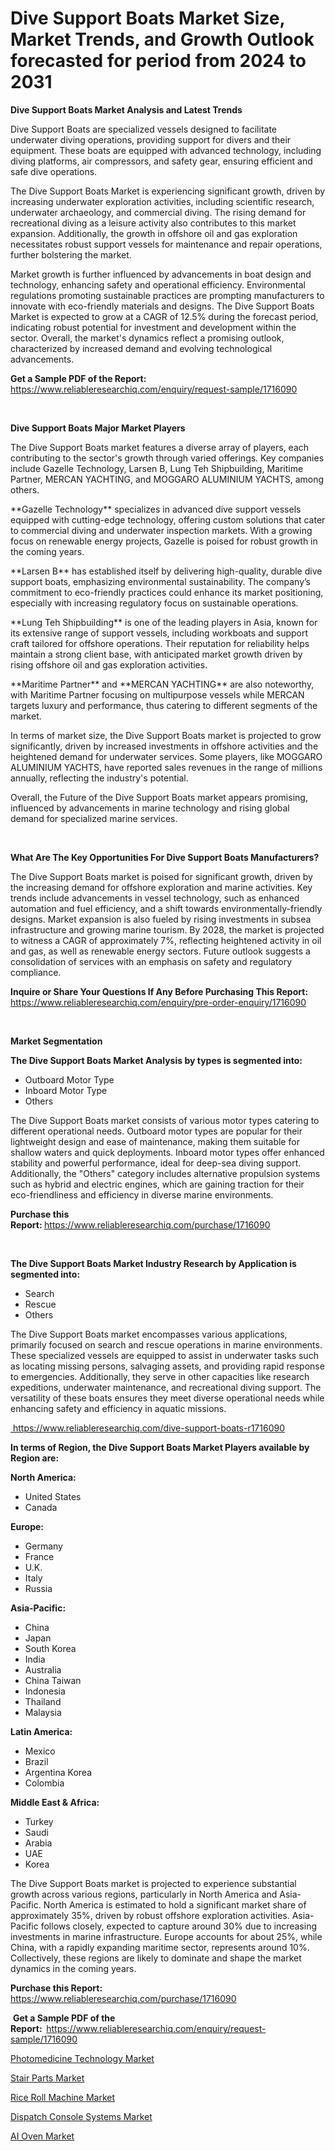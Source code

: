 <p><h1>Dive Support Boats Market Size, Market Trends, and Growth Outlook forecasted for period from 2024 to 2031</h1></p><p><strong>Dive Support Boats Market Analysis and Latest Trends</strong></p>
<p><p>Dive Support Boats are specialized vessels designed to facilitate underwater diving operations, providing support for divers and their equipment. These boats are equipped with advanced technology, including diving platforms, air compressors, and safety gear, ensuring efficient and safe dive operations. </p><p>The Dive Support Boats Market is experiencing significant growth, driven by increasing underwater exploration activities, including scientific research, underwater archaeology, and commercial diving. The rising demand for recreational diving as a leisure activity also contributes to this market expansion. Additionally, the growth in offshore oil and gas exploration necessitates robust support vessels for maintenance and repair operations, further bolstering the market.</p><p>Market growth is further influenced by advancements in boat design and technology, enhancing safety and operational efficiency. Environmental regulations promoting sustainable practices are prompting manufacturers to innovate with eco-friendly materials and designs. The Dive Support Boats Market is expected to grow at a CAGR of 12.5% during the forecast period, indicating robust potential for investment and development within the sector. Overall, the market's dynamics reflect a promising outlook, characterized by increased demand and evolving technological advancements.</p></p>
<p><strong>Get a Sample PDF of the Report:&nbsp;</strong> <a href="https://www.reliableresearchiq.com/enquiry/request-sample/1716090?utm_campaign=1106&utm_medium=2&utm_source=Github&utm_content=ia&utm_term=23102024&utm_id=dive-support-boats">https://www.reliableresearchiq.com/enquiry/request-sample/1716090</a></p>
<p>&nbsp;</p>
<p><strong>Dive Support Boats Major Market Players</strong></p>
<p><p>The Dive Support Boats market features a diverse array of players, each contributing to the sector's growth through varied offerings. Key companies include Gazelle Technology, Larsen B, Lung Teh Shipbuilding, Maritime Partner, MERCAN YACHTING, and MOGGARO ALUMINIUM YACHTS, among others.</p><p>**Gazelle Technology** specializes in advanced dive support vessels equipped with cutting-edge technology, offering custom solutions that cater to commercial diving and underwater inspection markets. With a growing focus on renewable energy projects, Gazelle is poised for robust growth in the coming years.</p><p>**Larsen B** has established itself by delivering high-quality, durable dive support boats, emphasizing environmental sustainability. The company’s commitment to eco-friendly practices could enhance its market positioning, especially with increasing regulatory focus on sustainable operations.</p><p>**Lung Teh Shipbuilding** is one of the leading players in Asia, known for its extensive range of support vessels, including workboats and support craft tailored for offshore operations. Their reputation for reliability helps maintain a strong client base, with anticipated market growth driven by rising offshore oil and gas exploration activities.</p><p>**Maritime Partner** and **MERCAN YACHTING** are also noteworthy, with Maritime Partner focusing on multipurpose vessels while MERCAN targets luxury and performance, thus catering to different segments of the market.</p><p>In terms of market size, the Dive Support Boats market is projected to grow significantly, driven by increased investments in offshore activities and the heightened demand for underwater services. Some players, like MOGGARO ALUMINIUM YACHTS, have reported sales revenues in the range of millions annually, reflecting the industry's potential.</p><p>Overall, the Future of the Dive Support Boats market appears promising, influenced by advancements in marine technology and rising global demand for specialized marine services.</p></p>
<p>&nbsp;</p>
<p><strong>What Are The Key Opportunities For Dive Support Boats Manufacturers?</strong></p>
<p><p>The Dive Support Boats market is poised for significant growth, driven by the increasing demand for offshore exploration and marine activities. Key trends include advancements in vessel technology, such as enhanced automation and fuel efficiency, and a shift towards environmentally-friendly designs. Market expansion is also fueled by rising investments in subsea infrastructure and growing marine tourism. By 2028, the market is projected to witness a CAGR of approximately 7%, reflecting heightened activity in oil and gas, as well as renewable energy sectors. Future outlook suggests a consolidation of services with an emphasis on safety and regulatory compliance.</p></p>
<p><strong>Inquire or Share Your Questions If Any Before Purchasing This Report:</strong> <a href="https://www.reliableresearchiq.com/enquiry/pre-order-enquiry/1716090?utm_campaign=1106&utm_medium=2&utm_source=Github&utm_content=ia&utm_term=23102024&utm_id=dive-support-boats">https://www.reliableresearchiq.com/enquiry/pre-order-enquiry/1716090</a></p>
<p>&nbsp;</p>
<p><strong>Market Segmentation</strong></p>
<p><strong>The Dive Support Boats Market Analysis by types is segmented into:</strong></p>
<p><ul><li>Outboard Motor Type</li><li>Inboard Motor Type</li><li>Others</li></ul></p>
<p><p>The Dive Support Boats market consists of various motor types catering to different operational needs. Outboard motor types are popular for their lightweight design and ease of maintenance, making them suitable for shallow waters and quick deployments. Inboard motor types offer enhanced stability and powerful performance, ideal for deep-sea diving support. Additionally, the "Others" category includes alternative propulsion systems such as hybrid and electric engines, which are gaining traction for their eco-friendliness and efficiency in diverse marine environments.</p></p>
<p><strong>Purchase this Report:&nbsp;</strong><a href="https://www.reliableresearchiq.com/purchase/1716090?utm_campaign=1106&utm_medium=2&utm_source=Github&utm_content=ia&utm_term=23102024&utm_id=dive-support-boats">https://www.reliableresearchiq.com/purchase/1716090</a></p>
<p>&nbsp;</p>
<p><strong>The Dive Support Boats Market Industry Research by Application is segmented into:</strong></p>
<p><ul><li>Search</li><li>Rescue</li><li>Others</li></ul></p>
<p><p>The Dive Support Boats market encompasses various applications, primarily focused on search and rescue operations in marine environments. These specialized vessels are equipped to assist in underwater tasks such as locating missing persons, salvaging assets, and providing rapid response to emergencies. Additionally, they serve in other capacities like research expeditions, underwater maintenance, and recreational diving support. The versatility of these boats ensures they meet diverse operational needs while enhancing safety and efficiency in aquatic missions.</p></p>
<p><a href="https://www.reliableresearchiq.com/dive-support-boats-r1716090?utm_campaign=1106&utm_medium=2&utm_source=Github&utm_content=ia&utm_term=23102024&utm_id=dive-support-boats">&nbsp;https://www.reliableresearchiq.com/dive-support-boats-r1716090</a></p>
<p><strong>In terms of Region, the Dive Support Boats Market Players available by Region are:</strong></p>
<p>
    <p> <strong> North America: </strong>
        <ul>
            <li>United States</li>
            <li>Canada</li>
        </ul>
        </p> 
    <p> <strong> Europe: </strong>
        <ul>
            <li>Germany</li>
            <li>France</li>
            <li>U.K.</li>
            <li>Italy</li>
            <li>Russia</li>
        </ul>
        </p> 
    <p> <strong> Asia-Pacific: </strong>
        <ul>
            <li>China</li>
            <li>Japan</li>
            <li>South Korea</li>
            <li>India</li>
            <li>Australia</li>
            <li>China Taiwan</li>
            <li>Indonesia</li>
            <li>Thailand</li>
            <li>Malaysia</li>
        </ul>
        </p> 
    <p> <strong> Latin America: </strong>
        <ul>
            <li>Mexico</li>
            <li>Brazil</li>
            <li>Argentina Korea</li>
            <li>Colombia</li>
        </ul>
        </p> 
    <p> <strong> Middle East & Africa: </strong>
        <ul>
            <li>Turkey</li>
            <li>Saudi</li>
            <li>Arabia</li>
            <li>UAE</li>
            <li>Korea</li>
        </ul>
    </p>
    </p>
<p><p>The Dive Support Boats market is projected to experience substantial growth across various regions, particularly in North America and Asia-Pacific. North America is estimated to hold a significant market share of approximately 35%, driven by robust offshore exploration activities. Asia-Pacific follows closely, expected to capture around 30% due to increasing investments in marine infrastructure. Europe accounts for about 25%, while China, with a rapidly expanding maritime sector, represents around 10%. Collectively, these regions are likely to dominate and shape the market dynamics in the coming years.</p></p>
<p><strong>Purchase this Report: </strong><a href="https://www.reliableresearchiq.com/purchase/1716090?utm_campaign=1106&utm_medium=2&utm_source=Github&utm_content=ia&utm_term=23102024&utm_id=dive-support-boats">https://www.reliableresearchiq.com/purchase/1716090</a></p>
<p>&nbsp;<strong>Get a Sample PDF of the Report:&nbsp;&nbsp;</strong><a href="https://www.reliableresearchiq.com/enquiry/request-sample/1716090?utm_campaign=1106&utm_medium=2&utm_source=Github&utm_content=ia&utm_term=23102024&utm_id=dive-support-boats">https://www.reliableresearchiq.com/enquiry/request-sample/1716090</a></p>
<p><strong></strong></p>
<p><p><a href="https://www.linkedin.com/pulse/strategic-roadmap-global-photomedicine-technology-market-lvkqe?utm_campaign=1106&utm_medium=2&utm_source=Github&utm_content=ia&utm_term=23102024&utm_id=dive-support-boats">Photomedicine Technology Market</a></p><p><a href="https://github.com/Armeladukagjini693/Market-Research-Report-List-1/blob/main/stair-parts-market.md?utm_campaign=1106&utm_medium=2&utm_source=Github&utm_content=ia&utm_term=23102024&utm_id=dive-support-boats">Stair Parts Market</a></p><p><a href="https://issuu.com/reportprime-2/docs/rice-roll-machine-market-size-2030._f5eeda6cf7e0ce?utm_campaign=1106&utm_medium=2&utm_source=Github&utm_content=ia&utm_term=23102024&utm_id=dive-support-boats">Rice Roll Machine Market</a></p><p><a href="https://www.linkedin.com/pulse/dispatch-console-systems-market-penetration-strategies-untapped-90f4e?utm_campaign=1106&utm_medium=2&utm_source=Github&utm_content=ia&utm_term=23102024&utm_id=dive-support-boats">Dispatch Console Systems Market</a></p><p><a href="https://issuu.com/reportprime-2/docs/ai-oven-market-size-2030.pptx_f2253a63a73d63?utm_campaign=1106&utm_medium=2&utm_source=Github&utm_content=ia&utm_term=23102024&utm_id=dive-support-boats">AI Oven Market</a></p></p>